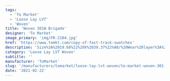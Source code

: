 ```yaml
---
tags:
  - 'To Market'
  - 'Loose Lay LVT'
  - 'Woven'
title: 'Woven 301W Brigade'
designer: 'To Market'
image_primary: 'img/FR-2104.jpg'
href: 'https://www.tomkt.com/copy-of-fast-track-swatches'
description: 'Size%3A%2019.68%22%20X%2039.37%22%A0/%20Wear%20layer%3A%20Woven%A0/%20Edge%3A%20Square%A0/%20Thickness%3A%205.0mm%20/%20Sq.ft/Ctn%3A%2026.91%A0/%20Installation%3A%20Glue%20Down'
category: 'Loose Lay LVT Woven'
subtitle: ''
manufacturer: 'ToMarket'
slug: '/manufacturers/tomarket/loose-lay-lvt-woven/to-market-woven-301-w-brigade'
date: '2021-02-22'
---
```

